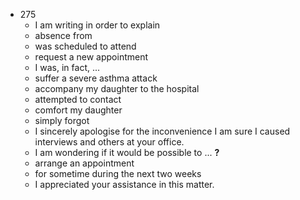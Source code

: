  - 275
    - I am writing in order to explain 
    - absence from 
    - was scheduled to attend
    - request a new appointment
    - I was, in fact, ...
    - suffer a severe asthma attack
    - accompany my daughter to the hospital
    - attempted to contact
    - comfort my daughter
    - simply forgot
    - I sincerely apologise for the inconvenience I am sure I caused interviews and others at your office.
    - I am wondering if it would be possible to ... <b>?</b>
    - arrange an appointment
    - for sometime during the next two weeks
    - I appreciated your assistance in this matter.